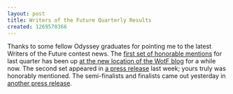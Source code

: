 ```yaml
---
layout: post
title: Writers of the Future Quarterly Results
created: 1269570366
---
```

Thanks to some fellow Odyssey graduates for pointing me to the latest Writers of the Future contest news.  The [first set of honorable mentions](http://wotfblog.blogspot.com/2010/03/1st-set-of-honorable-mentions-for-1st.html) for last quarter has been up [at the new location of the WotF blog](http://wotfblog.blogspot.com/) for a while now.  The second set appeared in [a press release](http://www.earthtimes.org/articles/show/second-round-of-honorable-mentions,1211932.shtml) last week; yours truly was honorably mentioned.  The semi-finalists and finalists came out yesterday in [another press release](http://www.your-story.org/finalists-announced-in-1st-quarter-2010-of-l-ron-hubbards-international-contest-for-writers-153490/).<!--break-->
